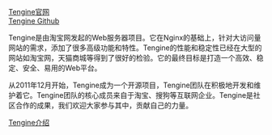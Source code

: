 [Tengine官网](http://tengine.taobao.org/)  
[Tengine Github](https://github.com/alibaba/tengine)  

Tengine是由淘宝网发起的Web服务器项目。它在Nginx的基础上，针对大访问量网站的需求，添加了很多高级功能和特性。Tengine的性能和稳定性已经在大型的网站如淘宝网，天猫商城等得到了很好的检验。它的最终目标是打造一个高效、稳定、安全、易用的Web平台。

从2011年12月开始，Tengine成为一个开源项目，Tengine团队在积极地开发和维护着它。Tengine团队的核心成员来自于淘宝、搜狗等互联网企业。Tengine是社区合作的成果，我们欢迎大家参与其中，贡献自己的力量。


[Tengine介绍](../../quickstart-nginx/README.md)  

